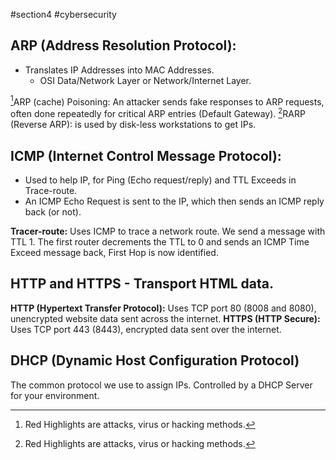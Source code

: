#section4 #cybersecurity 
## ARP (Address Resolution Protocol):
- Translates IP Addresses into MAC Addresses.
	- OSI Data/Network Layer or Network/Internet Layer.

[^1]<span class="red-bg">ARP (cache) Poisoning:</span> An attacker sends fake responses to ARP requests, often done repeatedly for critical ARP entries (Default Gateway).
[^1]<span class="red-bg">RARP (Reverse ARP):</span> is used by disk-less workstations to get IPs.

## ICMP (Internet Control Message Protocol):
- Used to help IP, for Ping (Echo request/reply) and TTL Exceeds in Trace-route.
- An ICMP Echo Request is sent to the IP, which then sends an ICMP reply back (or not).

**Tracer-route:** Uses ICMP to trace a network route.
	We send a message with TTL 1.
		The first router decrements the TTL to 0 and sends an ICMP Time Exceed message back, First Hop is now identified.

## HTTP and HTTPS - Transport HTML data.
**HTTP (Hypertext Transfer Protocol):** Uses TCP port 80 (8008 and 8080), unencrypted website data sent across the internet.
**HTTPS (HTTP Secure):** Uses TCP port 443 (8443), encrypted data sent over the internet.

## DHCP (Dynamic Host Configuration Protocol)
The common protocol we use to assign IPs. Controlled by a DHCP Server for your environment.


[^1]: <span class="red-bg">Red Highlights</span> are attacks, virus or hacking methods. 
